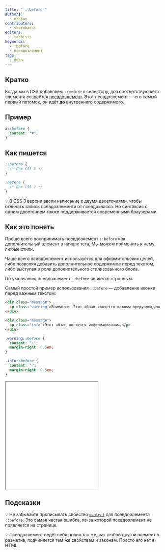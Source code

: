 ```yaml
---
title: "`::before`"
authors:
  - ezhkov
contributors:
  - skorobaeus
editors:
  - tachisis
keywords:
  - :before
  - псевдоэлемент
tags:
  - doka
---
```


## Кратко

Когда мы в CSS добавляем `::before` к селектору, для соответствующего элемента создаётся [псевдоэлемент](/css/pseudoelements/). Этот псевдоэлемент — его самый первый потомок, он идёт **до** внутреннего содержимого.

## Пример

```css
a::before {
  content: "♥";
}
```

## Как пишется

```css
::before {
  /* Для CSS 3 */
}

:before {
  /* Для CSS 2 */
}
```

💡 В CSS 3 версии ввели написание с двумя двоеточиями, чтобы отличать запись псевдоэлемента от псевдокласса. Но синтаксис с одним двоеточием также поддерживается современными браузерами.

## Как это понять

Проще всего воспринимать псевдоэлемент `::before` как дополнительный элемент в начале тега. Мы можем применить к нему любые стили.

Чаще всего псевдоэлемент используется для оформительских целей, либо позволяя добавить дополнительное содержимое перед текстом, либо выступая в роли дополнительного стилизованного блока.

По умолчанию псевдоэлемент `::before` является строчным.

Самый простой пример использования `::before` — добавление иконки перед важным текстом:

```html
<div class="message">
  <p class="warning">Внимание! Этот абзац является важным предупреждением!</p>
</div>

<div class="message">
  <p class="info">Этот абзац является информационным.</p>
</div>
```

```css
.warning::before {
  content: "⚠";
  margin-right: 0.5em;
}

.info::before {
  content: "ℹ️";
  margin-right: 0.5em;
}
```

<iframe title="Добавление иконки" src="demos/icon/" height="350"></iframe>

## Подсказки

💡 Не забывайте прописывать свойство [`content`](/css/content/) для псевдоэлемента `::before`. Это самая частая ошибка, из-за которой псевдоэлемент не появляется на странице.

💡 Псевдоэлемент ведёт себя ровно так же, как любой другой элемент в разметке, подчиняется тем же свойствам и законам. Просто его нет в HTML.
